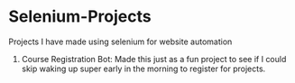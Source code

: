 # Selenium-Projects
Projects I have made using selenium for website automation

1) Course Registration Bot:
Made this just as a fun project to see if I could skip waking up super early in the morning to register for projects. 

